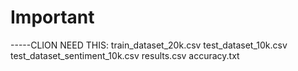 # Important
-----CLION
NEED THIS: train_dataset_20k.csv test_dataset_10k.csv test_dataset_sentiment_10k.csv results.csv accuracy.txt
